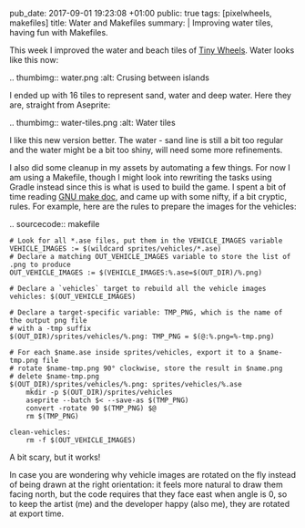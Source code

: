 pub_date: 2017-09-01 19:23:08 +01:00
public: true
tags: [pixelwheels, makefiles]
title: Water and Makefiles
summary: |
    Improving water tiles, having fun with Makefiles.

This week I improved the water and beach tiles of [Tiny Wheels][tw]. Water looks like this now:

.. thumbimg:: water.png
    :alt: Crusing between islands

[tw]: /projects/tinywheels/

I ended up with 16 tiles to represent sand, water and deep water. Here they are, straight from Aseprite:

.. thumbimg:: water-tiles.png
    :alt: Water tiles

I like this new version better. The water - sand line is still a bit too regular and the water might be a bit too shiny, will need some more refinements.

I also did some cleanup in my assets by automating a few things. For now I am using a Makefile, though I might look into rewriting the tasks using Gradle instead since this is what is used to build the game. I spent a bit of time reading [GNU make doc][make], and came up with some nifty, if a bit cryptic, rules. For example, here are the rules to prepare the images for the vehicles:

[make]: https://www.gnu.org/software/make/manual/make.html

.. sourcecode:: makefile

    # Look for all *.ase files, put them in the VEHICLE_IMAGES variable
    VEHICLE_IMAGES := $(wildcard sprites/vehicles/*.ase)
    # Declare a matching OUT_VEHICLE_IMAGES variable to store the list of .png to produce
    OUT_VEHICLE_IMAGES := $(VEHICLE_IMAGES:%.ase=$(OUT_DIR)/%.png)

    # Declare a `vehicles` target to rebuild all the vehicle images
    vehicles: $(OUT_VEHICLE_IMAGES)

    # Declare a target-specific variable: TMP_PNG, which is the name of the output png file
    # with a -tmp suffix
    $(OUT_DIR)/sprites/vehicles/%.png: TMP_PNG = $(@:%.png=%-tmp.png)

    # For each $name.ase inside sprites/vehicles, export it to a $name-tmp.png file
    # rotate $name-tmp.png 90° clockwise, store the result in $name.png
    # delete $name-tmp.png
    $(OUT_DIR)/sprites/vehicles/%.png: sprites/vehicles/%.ase
        mkdir -p $(OUT_DIR)/sprites/vehicles
        aseprite --batch $< --save-as $(TMP_PNG)
        convert -rotate 90 $(TMP_PNG) $@
        rm $(TMP_PNG)

    clean-vehicles:
        rm -f $(OUT_VEHICLE_IMAGES)

A bit scary, but it works!

In case you are wondering why vehicle images are rotated on the fly instead of being drawn at the right orientation: it feels more natural to draw them facing north, but the code requires that they face east when angle is 0, so to keep the artist (me) and the developer happy (also me), they are rotated at export time.
